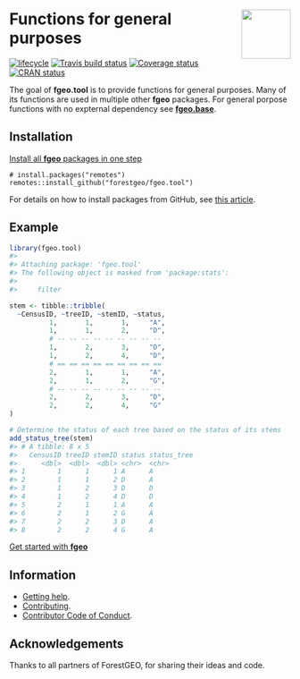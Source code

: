 
<!-- README.md is generated from README.Rmd. Please edit that file -->

# <img src="https://i.imgur.com/vTLlhbp.png" align="right" height=88 /> Functions for general purposes

[![lifecycle](https://img.shields.io/badge/lifecycle-experimental-orange.svg)](https://www.tidyverse.org/lifecycle/#experimental)
[![Travis build
status](https://travis-ci.org/forestgeo/fgeo.tool.svg?branch=master)](https://travis-ci.org/forestgeo/fgeo.tool)
[![Coverage
status](https://coveralls.io/repos/github/forestgeo/fgeo.tool/badge.svg)](https://coveralls.io/r/forestgeo/fgeo.tool?branch=master)
[![CRAN
status](https://www.r-pkg.org/badges/version/fgeo.tool)](https://cran.r-project.org/package=fgeo.tool)

The goal of **fgeo.tool** is to provide functions for general purposes.
Many of its functions are used in multiple other **fgeo** packages. For
general porpose functions with no expternal dependency see
[**fgeo.base**](https://forestgeo.github.io/fgeo.base/).

## Installation

[Install all **fgeo** packages in one
step](https://forestgeo.github.io/fgeo/index.html#installation)

    # install.packages("remotes")
    remotes::install_github("forestgeo/fgeo.tool")

For details on how to install packages from GitHub, see [this
article](https://goo.gl/dQKEeg).

## Example

``` r
library(fgeo.tool)
#> 
#> Attaching package: 'fgeo.tool'
#> The following object is masked from 'package:stats':
#> 
#>     filter

stem <- tibble::tribble(
  ~CensusID, ~treeID, ~stemID, ~status,
          1,       1,       1,     "A",
          1,       1,       2,     "D",
          # -- -- -- -- -- -- -- -- -- 
          1,       2,       3,     "D",
          1,       2,       4,     "D",
          # == == == == == == == == ==
          2,       1,       1,     "A",
          2,       1,       2,     "G",
          # -- -- -- -- -- -- -- -- -- 
          2,       2,       3,     "D",
          2,       2,       4,     "G"
)

# Determine the status of each tree based on the status of its stems
add_status_tree(stem)
#> # A tibble: 8 x 5
#>   CensusID treeID stemID status status_tree
#>      <dbl>  <dbl>  <dbl> <chr>  <chr>      
#> 1        1      1      1 A      A          
#> 2        1      1      2 D      A          
#> 3        1      2      3 D      D          
#> 4        1      2      4 D      D          
#> 5        2      1      1 A      A          
#> 6        2      1      2 G      A          
#> 7        2      2      3 D      A          
#> 8        2      2      4 G      A
```

[Get started with
**fgeo**](https://forestgeo.github.io/fgeo/articles/fgeo.html)

## Information

  - [Getting help](SUPPORT.md).
  - [Contributing](CONTRIBUTING.md).
  - [Contributor Code of Conduct](CODE_OF_CONDUCT.md).

## Acknowledgements

Thanks to all partners of ForestGEO, for sharing their ideas and code.
